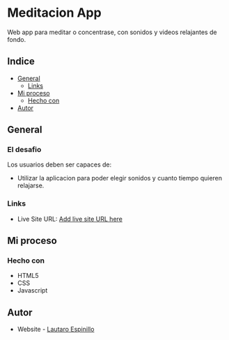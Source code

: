 # Meditacion App 

Web app para meditar o concentrase, con sonidos y videos relajantes de fondo.

## Indice

- [General](#general)
  - [Links](#links)
- [Mi proceso](#mi-proceso)
  - [Hecho con](#hecho-con)
- [Autor](#autor)

## General

### El desafio

Los usuarios deben ser capaces de:

- Utilizar la aplicacion para poder elegir sonidos y cuanto tiempo quieren relajarse.

### Links

- Live Site URL: [Add live site URL here](https://thelaucha.github.io/Meditacion-WebApp/)

## Mi proceso

### Hecho con

- HTML5
- CSS
- Javascript

## Autor

- Website - [Lautaro Espinillo](https://thelaucha.github.io/portfolio_web/)
